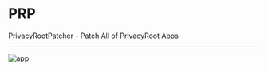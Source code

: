 # PRP
PrivacyRootPatcher - Patch All of PrivacyRoot Apps
- - - -
![app](https://i.imgur.com/UCkRIC3.png)
